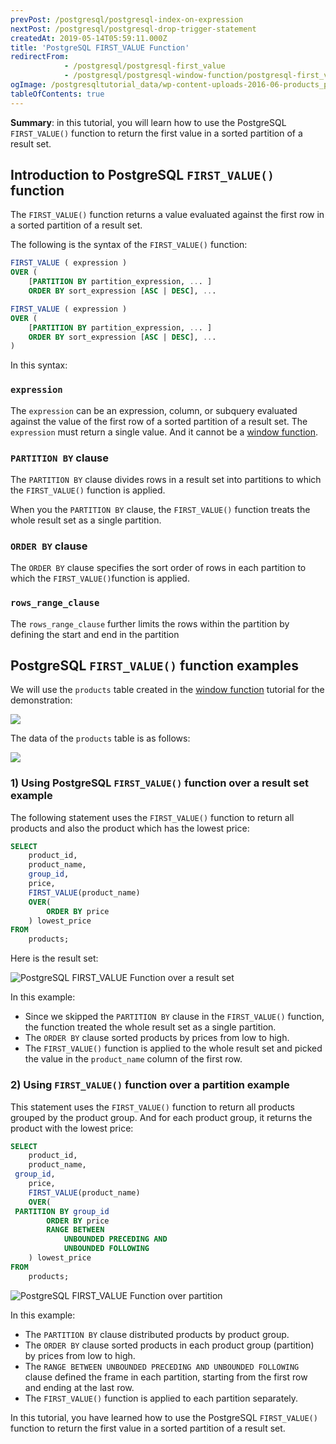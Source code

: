 ```yaml
---
prevPost: /postgresql/postgresql-index-on-expression
nextPost: /postgresql/postgresql-drop-trigger-statement
createdAt: 2019-05-14T05:59:11.000Z
title: 'PostgreSQL FIRST_VALUE Function'
redirectFrom:
            - /postgresql/postgresql-first_value 
            - /postgresql/postgresql-window-function/postgresql-first_value-function
ogImage: /postgresqltutorial_data/wp-content-uploads-2016-06-products_product_groups_tables.png
tableOfContents: true
---
```


**Summary**: in this tutorial, you will learn how to use the PostgreSQL `FIRST_VALUE()` function to return the first value in a sorted partition of a result set.

## Introduction to PostgreSQL `FIRST_VALUE()` function

The `FIRST_VALUE()` function returns a value evaluated against the first row in a sorted partition of a result set.

The following is the syntax of the `FIRST_VALUE()` function:

```sql
FIRST_VALUE ( expression )
OVER (
    [PARTITION BY partition_expression, ... ]
    ORDER BY sort_expression [ASC | DESC], ...

```

```sql
FIRST_VALUE ( expression )
OVER (
    [PARTITION BY partition_expression, ... ]
    ORDER BY sort_expression [ASC | DESC], ...
)
```

In this syntax:

### `expression`

The `expression` can be an expression, column, or subquery evaluated against the value of the first row of a sorted partition of a result set. The `expression` must return a single value. And it cannot be a [window function](/postgresql/postgresql-window-function).

### `PARTITION BY` clause

The `PARTITION BY` clause divides rows in a result set into partitions to which the `FIRST_VALUE()` function is applied.

When you the `PARTITION BY` clause, the `FIRST_VALUE()` function treats the whole result set as a single partition.

### `ORDER BY` clause

The `ORDER BY` clause specifies the sort order of rows in each partition to which the `FIRST_VALUE()`function is applied.

### `rows_range_clause`

The `rows_range_clause` further limits the rows within the partition by defining the start and end in the partition

## PostgreSQL `FIRST_VALUE()` function examples

We will use the `products` table created in the [window function](/postgresql/postgresql-window-function) tutorial for the demonstration:

![](/postgresqltutorial_data/wp-content-uploads-2016-06-products_product_groups_tables.png)

The data of the `products` table is as follows:

![](/postgresqltutorial_data/wp-content-uploads-2019-05-products-table-sample-data.png)

### 1) Using PostgreSQL `FIRST_VALUE()` function over a result set example

The following statement uses the `FIRST_VALUE()` function to return all products and also the product which has the lowest price:

```sql
SELECT
    product_id,
    product_name,
    group_id,
    price,
    FIRST_VALUE(product_name)
    OVER(
        ORDER BY price
    ) lowest_price
FROM
    products;
```

Here is the result set:

![PostgreSQL FIRST_VALUE Function over a result set](/postgresqltutorial_data/wp-content-uploads-2019-12-PostgreSQL-FIRST_VALUE-Function-over-a-result-set.png)

In this example:

- Since we skipped the `PARTITION BY` clause in the `FIRST_VALUE()` function, the function treated the whole result set as a single partition.
- The `ORDER BY` clause sorted products by prices from low to high.
- The `FIRST_VALUE()` function is applied to the whole result set and picked the value in the `product_name` column of the first row.

### 2) Using `FIRST_VALUE()` function over a partition example

This statement uses the `FIRST_VALUE()` function to return all products grouped by the product group. And for each product group, it returns the product with the lowest price:

```sql
SELECT
    product_id,
    product_name,
 group_id,
    price,
    FIRST_VALUE(product_name)
    OVER(
 PARTITION BY group_id
        ORDER BY price
        RANGE BETWEEN
            UNBOUNDED PRECEDING AND
            UNBOUNDED FOLLOWING
    ) lowest_price
FROM
    products;
```

![PostgreSQL FIRST_VALUE Function over partition](/postgresqltutorial_data/wp-content-uploads-2019-12-PostgreSQL-FIRST_VALUE-Function-over-partition.png)

In this example:

- The `PARTITION BY` clause distributed products by product group.
- The `ORDER BY` clause sorted products in each product group (partition) by prices from low to high.
- The `RANGE BETWEEN UNBOUNDED PRECEDING AND UNBOUNDED FOLLOWING` clause defined the frame in each partition, starting from the first row and ending at the last row.
- The `FIRST_VALUE()` function is applied to each partition separately.

In this tutorial, you have learned how to use the PostgreSQL `FIRST_VALUE()` function to return the first value in a sorted partition of a result set.
